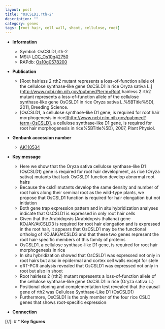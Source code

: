 ```yaml
---
layout: post
title: "OsCSLD1,rth-2"
description: ""
category: genes
tags: [root hair, cell wall, shoot, cellulose, root]
---
```


* **Information**  
    + Symbol: OsCSLD1,rth-2  
    + MSU: [LOC_Os10g42750](http://rice.plantbiology.msu.edu/cgi-bin/ORF_infopage.cgi?orf=LOC_Os10g42750)  
    + RAPdb: [Os10g0578200](http://rapdb.dna.affrc.go.jp/viewer/gbrowse_details/irgsp1?name=Os10g0578200)  

* **Publication**  
    + [Root hairless 2 rth2 mutant represents a loss-of-function allele of the cellulose synthase-like gene OsCSLD1 in rice Oryza sativa L.](http://www.ncbi.nlm.nih.gov/pubmed?term=Root hairless 2 rth2 mutant represents a loss-of-function allele of the cellulose synthase-like gene OsCSLD1 in rice Oryza sativa L.%5BTitle%5D), 2011, Breeding Science.
    + [OsCSLD1, a cellulose synthase-like D1 gene, is required for root hair morphogenesis in rice](http://www.ncbi.nlm.nih.gov/pubmed?term=OsCSLD1, a cellulose synthase-like D1 gene, is required for root hair morphogenesis in rice%5BTitle%5D), 2007, Plant Physiol.

* **Genbank accession number**  
    + [AK110534](http://www.ncbi.nlm.nih.gov/nuccore/AK110534)

* **Key message**  
    + Here we show that the Oryza sativa cellulose synthase-like D1 (OsCSLD1) gene is required for root hair development, as rice (Oryza sativa) mutants that lack OsCSLD1 function develop abnormal root hairs
    + Because the csld1 mutants develop the same density and number of root hairs along their seminal root as the wild-type plants, we propose that OsCSLD1 function is required for hair elongation but not initiation
    + Both gene trap expression pattern and in situ hybridization analyses indicate that OsCSLD1 is expressed in only root hair cells
    + Given that the Arabidopsis (Arabidopsis thaliana) gene KOJAK/AtCSLD3 is required for root hair elongation and is expressed in the root hair, it appears that OsCSLD1 may be the functional ortholog of KOJAK/AtCSLD3 and that these two genes represent the root hair-specific members of this family of proteins
    + OsCSLD1, a cellulose synthase-like D1 gene, is required for root hair morphogenesis in rice
    + In situ hybridization showed that OsCSLD1 was expressed not only in root hairs but also in epidermal and cortex cell walls except for stele
    + qRT-PCR analysis revealed that OsCSLD1 was expressed not only in root but also in shoot
    + Root hairless 2 (rth2) mutant represents a loss-of-function allele of the cellulose synthase-like gene OsCSLD1 in rice (Oryza sativa L.)
    + Positional cloning and complementation test revealed that the causal gene of rth2 was Cellulose Synthase-Like D1 (OsCSLD1)
    + Furthermore, OsCSLD1 is the only member of the four rice CSLD genes that shows root-specific expression

* **Connection**  

[//]: # * **Key figures**  


